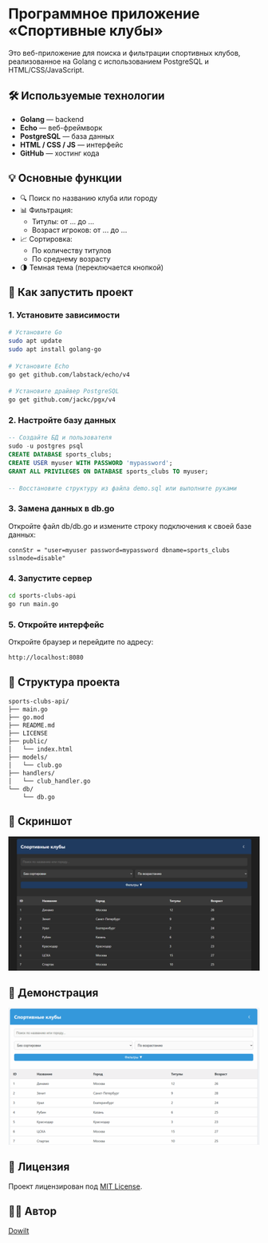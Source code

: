 # Программное приложение «Спортивные клубы» 

Это веб-приложение для поиска и фильтрации спортивных клубов, реализованное на Golang с использованием PostgreSQL и HTML/CSS/JavaScript.

## 🛠️ Используемые технологии

- **Golang** — backend
- **Echo** — веб-фреймворк
- **PostgreSQL** — база данных
- **HTML / CSS / JS** — интерфейс
- **GitHub** — хостинг кода

## 💡 Основные функции

- 🔍 Поиск по названию клуба или городу
- 📊 Фильтрация:
  - Титулы: от ... до ...
  - Возраст игроков: от ... до ...
- 📈 Сортировка:
  - По количеству титулов
  - По среднему возрасту
- 🌗 Темная тема (переключается кнопкой)


## 🚀 Как запустить проект

### 1. Установите зависимости

```bash
# Установите Go
sudo apt update
sudo apt install golang-go

# Установите Echo
go get github.com/labstack/echo/v4

# Установите драйвер PostgreSQL
go get github.com/jackc/pgx/v4
```

### 2. Настройте базу данных

```sql
-- Создайте БД и пользователя
sudo -u postgres psql
CREATE DATABASE sports_clubs;
CREATE USER myuser WITH PASSWORD 'mypassword';
GRANT ALL PRIVILEGES ON DATABASE sports_clubs TO myuser;

-- Восстановите структуру из файла demo.sql или выполните руками
```
### 3. Замена данных в db.go

Откройте файл db/db.go и измените строку подключения к своей базе данных:

```
connStr = "user=myuser password=mypassword dbname=sports_clubs sslmode=disable"
```

### 4. Запустите сервер

```bash
cd sports-clubs-api
go run main.go
```

### 5. Откройте интерфейс

Откройте браузер и перейдите по адресу:

```
http://localhost:8080
```

## 📁 Структура проекта

```
sports-clubs-api/
├── main.go
├── go.mod
├── README.md
├── LICENSE
├── public/
│   └── index.html
├── models/
│   └── club.go
├── handlers/
│   └── club_handler.go
└── db/
    └── db.go
```

## 📸 Скриншот

![Скриншот приложения](screenshots/screenshot.png)

## 🎥 Демонстрация

![GIF демонстрации](gifs/demo.gif)

## 📄 Лицензия

Проект лицензирован под [MIT License](LICENSE).

## 🧑‍💻 Автор

[Dowilt](https://github.com/Dowilt)

